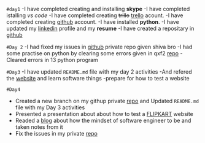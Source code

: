  `#day1`
    -I have completed creating and installing **skype**
    -I have completed istalling *vs code*
    -I have completed creating ~~trillo~~ [trello](https://trello.com/) acount.
    -I have completed creating [github](https://github.com/ambigai-rajan) account.
    -I have installed **python**.
    -I have updated my [linkedin](https://www.linkedin.com/feed/?trk=sem-ga_campid.14650114788_asid.127961666300_crid.601257986824_kw.www%20linkedin_d.c_tid.kwd-2246447582_n.g_mt.e_geo.1007812) profile and my **resume**
    -I have created a repositary in [github](https://github.com/ambigai-rajan/Qxf2_internship_22)
  
  
  
  `#Day 2`
   -I had fixed my issues in [github](https://github.com/ambigai-rajan/Qxf2_internship_22) private repo given shiva bro
   -I had some practise on python by clearing some errors given in qxf2 [repo](https://github.com/qxf2/wtfiswronghere)
   -Cleared errors in 13 python program
 
 
 
 
 `#Day3`
   -I have updated `README.md` file with my day 2 activities 
   -And refered the [website](https://www.ibm.com/in-en/topics/software-testing) and learn software things 
   -prepare for how to test a website
  


  `#Day4`
   -  Created a new branch on my githup private [repo](https://github.com/ambigai-rajan/Qxf2_internship_22) and Updated `README.md` file with my Day 3 activities
   - Presented a presentation about about how to test a [FLIPKART](https://www.flipkart.com/) website
   - Readed a [blog](https://medium.com/@phdmeyildiz/mindset-shifts-for-engineers-to-achieve-higher-software-quality-8ef8ee00a041) about how the mindset of software engineer to be and taken notes from it
   - Fix the issues in my private [repo](https://github.com/ambigai-rajan/Qxf2_internship_22) 